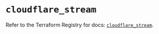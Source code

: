 # `cloudflare_stream`

Refer to the Terraform Registry for docs: [`cloudflare_stream`](https://registry.terraform.io/providers/cloudflare/cloudflare/5.2.0/docs/resources/stream).
